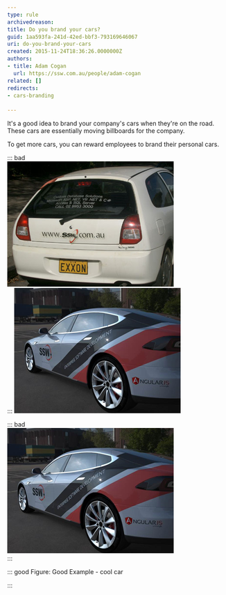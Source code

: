 ```yaml
---
type: rule
archivedreason: 
title: Do you brand your cars?
guid: 1aa593fa-241d-42ed-bbf3-793169646067
uri: do-you-brand-your-cars
created: 2015-11-24T18:36:26.0000000Z
authors:
- title: Adam Cogan
  url: https://ssw.com.au/people/adam-cogan
related: []
redirects:
- cars-branding

---
```


It's a good idea to brand your company's cars when they're on the road. These cars are essentially moving billboards for the company.

<!--endintro-->

To get more cars, you can reward employees to brand their personal cars.


::: bad  
![Figure: Bad Example as the car looks bad](car-branding.jpg)  
:::
![](car-branding-tesla.png)

::: bad  
![Figure: Good Example - cool car](car-branding-tesla.png)  
:::


::: good
Figure: Good Example - cool car

:::
